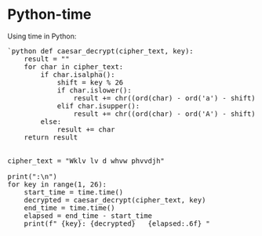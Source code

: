 # Python-time
Using time in Python:
<pre>
`python def caesar_decrypt(cipher_text, key):
    result = ""
    for char in cipher_text:
        if char.isalpha():
            shift = key % 26
            if char.islower():
                result += chr((ord(char) - ord('a') - shift) % 26 + ord('a'))
            elif char.isupper():
                result += chr((ord(char) - ord('A') - shift) % 26 + ord('A'))
        else:
            result += char
    return result


cipher_text = "Wklv lv d whvw phvvdjh"

print(":\n")
for key in range(1, 26):
    start_time = time.time()  
    decrypted = caesar_decrypt(cipher_text, key)
    end_time = time.time()   
    elapsed = end_time - start_time 
    print(f" {key}: {decrypted}   {elapsed:.6f} "
